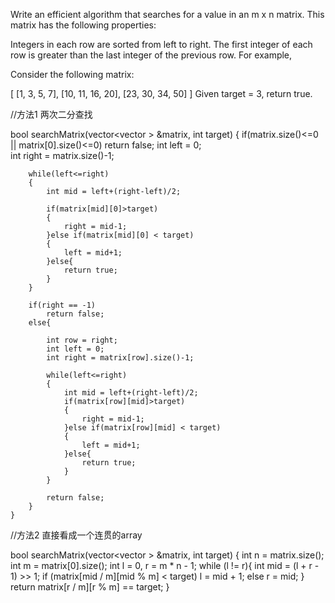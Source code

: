 Write an efficient algorithm that searches for a value in an m x n matrix. This matrix has the following properties:

Integers in each row are sorted from left to right.
The first integer of each row is greater than the last integer of the previous row.
For example,

Consider the following matrix:

[
  [1,   3,  5,  7],
  [10, 11, 16, 20],
  [23, 30, 34, 50]
]
Given target = 3, return true.


//方法1 两次二分查找

bool searchMatrix(vector<vector<int> > &matrix, int target) {
        if(matrix.size()<=0 || matrix[0].size()<=0)
            return false;
        int left = 0;  
        int right = matrix.size()-1;
        
        while(left<=right)
        {
            int mid = left+(right-left)/2;
            
            if(matrix[mid][0]>target)
            {
                right = mid-1;
            }else if(matrix[mid][0] < target)
            {
                left = mid+1;
            }else{
                return true;
            }
        }
        
        if(right == -1)
            return false;
        else{
            
            int row = right;  
            int left = 0;  
            int right = matrix[row].size()-1;  
            
            while(left<=right)
            {
                int mid = left+(right-left)/2;
                if(matrix[row][mid]>target)
                {
                    right = mid-1;
                }else if(matrix[row][mid] < target)
                {
                    left = mid+1;
                }else{
                    return true;
                }
            }
            
            return false;
        }
    }


//方法2 直接看成一个连贯的array

bool searchMatrix(vector<vector<int> > &matrix, int target) 
{
        int n = matrix.size();
        int m = matrix[0].size();
        int l = 0, r = m * n - 1;
        while (l != r){
            int mid = (l + r - 1) >> 1;
            if (matrix[mid / m][mid % m] < target)
                l = mid + 1;
            else 
                r = mid;
        }
        return matrix[r / m][r % m] == target;
}
